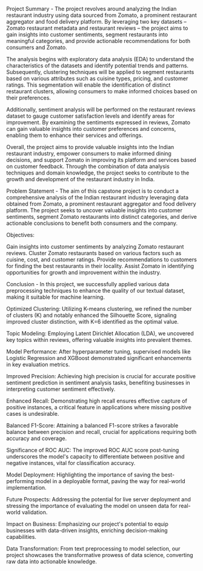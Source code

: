 Project Summary - The project revolves around analyzing the Indian restaurant industry using data sourced from Zomato, a prominent restaurant aggregator and food delivery platform. By leveraging two key datasets – Zomato restaurant metadata and restaurant reviews – the project aims to gain insights into customer sentiments, segment restaurants into meaningful categories, and provide actionable recommendations for both consumers and Zomato.

The analysis begins with exploratory data analysis (EDA) to understand the characteristics of the datasets and identify potential trends and patterns. Subsequently, clustering techniques will be applied to segment restaurants based on various attributes such as cuisine types, pricing, and customer ratings. This segmentation will enable the identification of distinct restaurant clusters, allowing consumers to make informed choices based on their preferences.

Additionally, sentiment analysis will be performed on the restaurant reviews dataset to gauge customer satisfaction levels and identify areas for improvement. By examining the sentiments expressed in reviews, Zomato can gain valuable insights into customer preferences and concerns, enabling them to enhance their services and offerings.

Overall, the project aims to provide valuable insights into the Indian restaurant industry, empower consumers to make informed dining decisions, and support Zomato in improving its platform and services based on customer feedback. Through the combination of data analysis techniques and domain knowledge, the project seeks to contribute to the growth and development of the restaurant industry in India.

Problem Statement - The aim of this capstone project is to conduct a comprehensive analysis of the Indian restaurant industry leveraging data obtained from Zomato, a prominent restaurant aggregator and food delivery platform. The project seeks to uncover valuable insights into customer sentiments, segment Zomato restaurants into distinct categories, and derive actionable conclusions to benefit both consumers and the company.

Objectives:

Gain insights into customer sentiments by analyzing Zomato restaurant reviews.
Cluster Zomato restaurants based on various factors such as cuisine, cost, and customer ratings.
Provide recommendations to customers for finding the best restaurants in their locality.
Assist Zomato in identifying opportunities for growth and improvement within the industry.

Conclusion - In this project, we successfully applied various data preprocessing techniques to enhance the quality of our textual dataset, making it suitable for machine learning.

Optimized Clustering: Utilizing K-means clustering, we refined the number of clusters (K) and notably enhanced the Silhouette Score, signaling improved cluster distinction, with K=6 identified as the optimal value.

Topic Modeling: Employing Latent Dirichlet Allocation (LDA), we uncovered key topics within reviews, offering valuable insights into prevalent themes.

Model Performance: After hyperparameter tuning, supervised models like Logistic Regression and XGBoost demonstrated significant enhancements in key evaluation metrics.

Improved Precision: Achieving high precision is crucial for accurate positive sentiment prediction in sentiment analysis tasks, benefiting businesses in interpreting customer sentiment effectively.

Enhanced Recall: Demonstrating high recall ensures effective capture of positive instances, a critical feature in applications where missing positive cases is undesirable.

Balanced F1-Score: Attaining a balanced F1-score strikes a favorable balance between precision and recall, crucial for applications requiring both accuracy and coverage.

Significance of ROC AUC: The improved ROC AUC score post-tuning underscores the model's capacity to differentiate between positive and negative instances, vital for classification accuracy.

Model Deployment: Highlighting the importance of saving the best-performing model in a deployable format, paving the way for real-world implementation.

Future Prospects: Addressing the potential for live server deployment and stressing the importance of evaluating the model on unseen data for real-world validation.

Impact on Business: Emphasizing our project's potential to equip businesses with data-driven insights, enriching decision-making capabilities.

Data Transformation: From text preprocessing to model selection, our project showcases the transformative prowess of data science, converting raw data into actionable knowledge.
